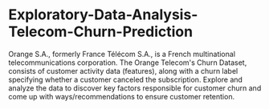 # Exploratory-Data-Analysis-Telecom-Churn-Prediction
Orange S.A., formerly France Télécom S.A., is a French multinational telecommunications corporation. The Orange Telecom's Churn Dataset, consists of  customer activity data (features), along with a churn label specifying whether a customer canceled the subscription. Explore and analyze the data to discover key factors responsible for customer churn and come up with ways/recommendations to ensure customer retention.
